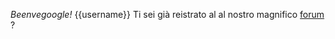 *Beenvegoogle!* {{username}}
Ti sei già reistrato al al nostro magnifico [forum](http://www.forum.gdgcatania.org/) ?